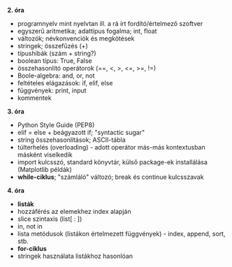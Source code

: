 **2. óra**
* programnyelv mint nyelvtan ill. a rá írt fordító/értelmező szoftver
* egyszerű aritmetika; adattípus fogalma; int, float
* változók; névkonvenciók és megkötések
* stringek; összefűzés (+)
* típushibák (szám + string?)
* boolean típus: True, False
* összehasonlító operátorok (==, <, >, <=, >=, !=)
* Boole-algebra: and, or, not
* feltételes elágazások: if, elif, else
* függvények: print, input
* kommentek

**3. óra**
* Python Style Guide (PEP8)
* elif = else + beágyazott if; "syntactic sugar"
* string összehasonlítások; ASCII-tábla
* túlterhelés (overloading) - adott operátor más-más kontextusban másként viselkedik
* import kulcsszó, standard könyvtár, külső package-ek installálása (Matplotlib példák)
* **while-ciklus**; "számláló" változó; break és continue kulcsszavak

**4. óra**
* **listák**
* hozzáférés az elemekhez index alapján
* slice szintaxis (list\[ : \]) 
* in, not in
* lista metódusok (listákon értelmezett függvények) - index, append, sort, stb.
* **for-ciklus**
* stringek használata listákhoz hasonlóan
